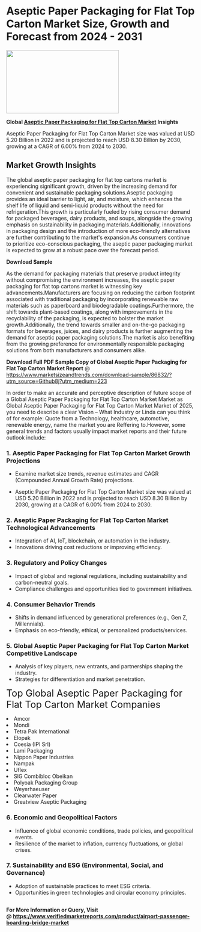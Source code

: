 <H1>Aseptic Paper Packaging for Flat Top Carton Market Size, Growth and Forecast from 2024 - 2031</H1><img class="aligncenter size-medium wp-image-584254" src="https://thirdeyenews.in/wp-content/uploads/2024/09/Global-Market-Research-300x168.jpeg" alt="" width="300" height="168" /><p><strong>Global&nbsp;<a href="https://www.marketsizeandtrends.com/download-sample/86832/?utm_source=Github8j?utm_medium=223">Aseptic Paper Packaging for Flat Top Carton Market</a> Insights</strong></p><p>Aseptic Paper Packaging for Flat Top Carton Market size was valued at USD 5.20 Billion in 2022 and is projected to reach USD 8.30 Billion by 2030, growing at a CAGR of 6.00% from 2024 to 2030.</p><p><h2>Market Growth Insights</h2> <p>The global aseptic paper packaging for flat top cartons market is experiencing significant growth, driven by the increasing demand for convenient and sustainable packaging solutions.Aseptic packaging provides an ideal barrier to light, air, and moisture, which enhances the shelf life of liquid and semi-liquid products without the need for refrigeration.This growth is particularly fueled by rising consumer demand for packaged beverages, dairy products, and soups, alongside the growing emphasis on sustainability in packaging materials.Additionally, innovations in packaging design and the introduction of more eco-friendly alternatives are further contributing to the market's expansion.As consumers continue to prioritize eco-conscious packaging, the aseptic paper packaging market is expected to grow at a robust pace over the forecast period.</p> <p><strong>Download Sample</strong></p> <p>As the demand for packaging materials that preserve product integrity without compromising the environment increases, the aseptic paper packaging for flat top cartons market is witnessing key advancements.Manufacturers are focusing on reducing the carbon footprint associated with traditional packaging by incorporating renewable raw materials such as paperboard and biodegradable coatings.Furthermore, the shift towards plant-based coatings, along with improvements in the recyclability of the packaging, is expected to bolster the market growth.Additionally, the trend towards smaller and on-the-go packaging formats for beverages, juices, and dairy products is further augmenting the demand for aseptic paper packaging solutions.The market is also benefiting from the growing preference for environmentally responsible packaging solutions from both manufacturers and consumers alike.</p> <p><span class=""><strong>Download Full PDF Sample Copy of Global Aseptic Paper Packaging for Flat Top Carton Market Report</strong> @ <a href="https://www.marketsizeandtrends.com/download-sample/86832/?utm_source=Github8j?utm_medium=223" target="_blank">https://www.marketsizeandtrends.com/download-sample/86832/?utm_source=Github8j?utm_medium=223</a></span></p><p>In order to make an accurate and perceptive description of future scope of a Global&nbsp;Aseptic Paper Packaging for Flat Top Carton Market Market as Global&nbsp;Aseptic Paper Packaging for Flat Top Carton Market Market of 2025, you need to describe a clear Vision &ndash; What Industry or Linda can you think of for example: Quote from a Technology, healthcare, automotive, renewable energy, name the market you are Reffering to.However, some general trends and factors usually impact market reports and their future outlook include:</p><h3>1.&nbsp;<strong>Aseptic Paper Packaging for Flat Top Carton Market Growth Projections</strong></h3><ul><li>Examine market size trends, revenue estimates and CAGR (Compounded Annual Growth Rate) projections.</li><li><p>Aseptic Paper Packaging for Flat Top Carton Market size was valued at USD 5.20 Billion in 2022 and is projected to reach USD 8.30 Billion by 2030, growing at a CAGR of 6.00% from 2024 to 2030.</p></li></ul><h3>2.&nbsp;<strong>Aseptic Paper Packaging for Flat Top Carton Market Technological Advancements</strong></h3><ul><li>Integration of AI, IoT, blockchain, or automation in the industry.</li><li>Innovations driving cost reductions or improving efficiency.</li></ul><h3>3.&nbsp;<strong>Regulatory and Policy Changes</strong></h3><ul><li>Impact of global and regional regulations, including sustainability and carbon-neutral goals.</li><li>Compliance challenges and opportunities tied to government initiatives.</li></ul><h3>4.&nbsp;<strong>Consumer Behavior Trends</strong></h3><ul><li>Shifts in demand influenced by generational preferences (e.g., Gen Z, Millennials).</li><li>Emphasis on eco-friendly, ethical, or personalized products/services.</li></ul><h3>5.&nbsp;<strong>Global Aseptic Paper Packaging for Flat Top Carton Market Competitive Landscape</strong></h3><ul><li>Analysis of key players, new entrants, and partnerships shaping the industry.</li><li>Strategies for differentiation and market penetration.</li></ul><p data-pm-slice="1 1 []"><span style="color: inherit; font-family: inherit; font-size: 25px;">Top Global Aseptic Paper Packaging for Flat Top Carton Market Companies</span></p><div class="" data-test-id=""><p><li>Amcor</li><li> Mondi</li><li> Tetra Pak International</li><li> Elopak</li><li> Coesia (IPI Srl)</li><li> Lami Packaging</li><li> Nippon Paper Industries</li><li> Nampak</li><li> Uflex</li><li> SIG Combibloc Obeikan</li><li> Polyoak Packaging Group</li><li> Weyerhaeuser</li><li> Clearwater Paper</li><li> Greatview Aseptic Packaging</li></p></div><h3>6.&nbsp;<strong>Economic and Geopolitical Factors</strong></h3><ul><li>Influence of global economic conditions, trade policies, and geopolitical events.</li><li>Resilience of the market to inflation, currency fluctuations, or global crises.</li></ul><h3>7.&nbsp;<strong>Sustainability and ESG (Environmental, Social, and Governance)</strong></h3><ul><li>Adoption of sustainable practices to meet ESG criteria.</li><li>Opportunities in green technologies and circular economy principles.</li></ul><h2><strong style="font-size: 14px;">For More Information or Query, Visit @&nbsp;</strong><a style="background-color: #ffffff; font-size: 14px;" href="https://www.marketsizeandtrends.com/report/aseptic-paper-packaging-for-flat-top-carton-market/" target="_blank">https://www.verifiedmarketreports.com/product/airport-passenger-boarding-bridge-market</a></h2>